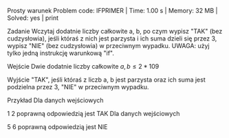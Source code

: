 Prosty warunek
Problem code: IFPRIMER | Time: 1.00 s | Memory: 32 MB | Solved: yes | print

Zadanie
Wczytaj dodatnie liczby całkowite a, b, po czym wypisz "TAK" (bez cudzysłowia), jeśli któraś z nich jest parzysta i ich suma dzieli się przez 3, wypisz "NIE" (bez cudzysłowia) w przeciwnym wypadku. UWAGA: użyj tylko jedną instrukcję warunkową "if".

Wejście
Dwie dodatnie liczby całkowite $a, b ≤ 2*109$

Wyjście
"TAK", jeśli któraś z liczb a, b jest parzysta oraz ich suma jest podzielna przez 3, "NIE" w przeciwnym wypadku.

Przykład
Dla danych wejściowych

1 2
poprawną odpowiedzią jest
TAK
Dla danych wejściowych

5 6
poprawną odpowiedzią jest
NIE